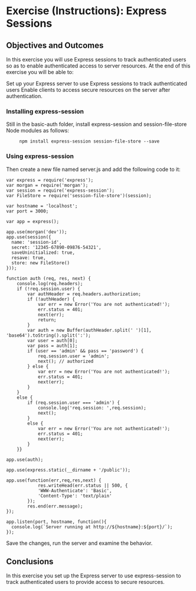 # Exercise (Instructions): Express Sessions

## Objectives and Outcomes

In this exercise you will use Express sessions to track authenticated users so as to enable authenticated access to server resources. At the end of this exercise you will be able to:

Set up your Express server to use Express sessions to track authenticated users
Enable clients to access secure resources on the server after authentication.

### Installing express-session

Still in the basic-auth folder, install express-session and session-file-store Node modules as follows:
```
     npm install express-session session-file-store --save
```

### Using express-session

Then create a new file named server.js and add the following code to it:

```
var express = require('express');
var morgan = require('morgan');
var session = require('express-session');
var FileStore = require('session-file-store')(session);

var hostname = 'localhost';
var port = 3000;

var app = express();

app.use(morgan('dev'));
app.use(session({
  name: 'session-id',
  secret: '12345-67890-09876-54321',
  saveUninitialized: true,
  resave: true,
  store: new FileStore()
}));

function auth (req, res, next) {
    console.log(req.headers);
    if (!req.session.user) {
        var authHeader = req.headers.authorization;
        if (!authHeader) {
            var err = new Error('You are not authenticated!');
            err.status = 401;
            next(err);
            return;
        }
        var auth = new Buffer(authHeader.split(' ')[1], 'base64').toString().split(':');
        var user = auth[0];
        var pass = auth[1];
        if (user == 'admin' && pass == 'password') {
            req.session.user = 'admin';
            next(); // authorized
        } else {
            var err = new Error('You are not authenticated!');
            err.status = 401;
            next(err);
        }
    }
    else {
        if (req.session.user === 'admin') {
            console.log('req.session: ',req.session);
            next();
        }
        else {
            var err = new Error('You are not authenticated!');
            err.status = 401;
            next(err);
        }
    }}

app.use(auth);

app.use(express.static(__dirname + '/public'));

app.use(function(err,req,res,next) {
            res.writeHead(err.status || 500, {
            'WWW-Authenticate': 'Basic',
            'Content-Type': 'text/plain'
        });
        res.end(err.message);
});

app.listen(port, hostname, function(){
  console.log(`Server running at http://${hostname}:${port}/`);
});
```

Save the changes, run the server and examine the behavior.

## Conclusions

In this exercise you set up the Express server to use express-session to track authenticated users to provide access to secure resources.
